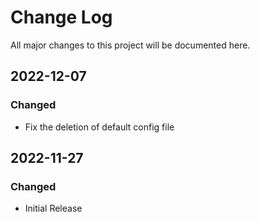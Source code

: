 # Change Log

All major changes to this project will be documented here.

## 2022-12-07

### Changed

- Fix the deletion of default config file

## 2022-11-27

### Changed

- Initial Release
